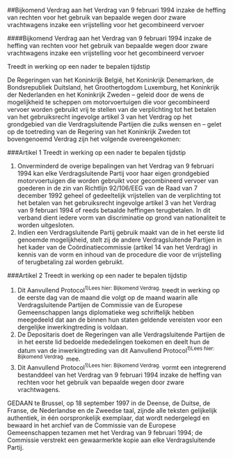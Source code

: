 <meta http-equiv='Content-Type' content='text/html; charset=utf-8' />

##Bijkomend Verdrag aan het Verdrag van 9 februari 1994 inzake de heffing van rechten voor het gebruik van bepaalde wegen door zware vrachtwagens inzake een vrijstelling voor het gecombineerd vervoer

####Bijkomend Verdrag aan het Verdrag van 9 februari 1994 inzake de heffing van rechten voor het gebruik van bepaalde wegen door zware vrachtwagens inzake een vrijstelling voor het gecombineerd vervoer 

Treedt in werking op een nader te bepalen tijdstip 

De Regeringen van het Koninkrijk België, het Koninkrijk Denemarken, de Bondsrepubliek Duitsland, het Groothertogdom Luxemburg, het Koninkrijk der Nederlanden en het Koninkrijk Zweden – geleid door de wens de mogelijkheid te scheppen om motorvoertuigen die voor gecombineerd vervoer worden gebruikt vrij te stellen van de verplichting tot het betalen van het gebruiksrecht ingevolge artikel 3 van het Verdrag op het grondgebied van die Verdragsluitende Partijen die zulks wensen en – gelet op de toetreding van de Regering van het Koninkrijk Zweden tot bovengenoemd Verdrag   zijn het volgende overeengekomen:    

###Artikel 1 
Treedt in werking op een nader te bepalen tijdstip 

1. Onverminderd de overige bepalingen van het Verdrag van 9 februari 1994 kan elke Verdragsluitende Partij voor haar eigen grondgebied motorvoertuigen die worden gebruikt voor gecombineerd vervoer van goederen in de zin van Richtlijn 92/106/EEG van de Raad van 7 december 1992 geheel of gedeeltelijk vrijstellen van de verplichting tot het betalen van het gebruiksrecht ingevolge artikel 3 van het Verdrag van 9 februari 1994 of reeds betaalde heffingen terugbetalen. In dit verband dient iedere vorm van discriminatie op grond van nationaliteit te worden uitgesloten.
2. Indien een Verdragsluitende Partij gebruik maakt van de in het eerste lid genoemde mogelijkheid, stelt zij de andere Verdragsluitende Partijen in het kader van de Coördinatiecommissie (artikel 14 van het Verdrag) in kennis van de vorm en inhoud van de procedure die voor de vrijstelling of terugbetaling zal worden gebruikt.

###Artikel 2 
Treedt in werking op een nader te bepalen tijdstip 

1. Dit Aanvullend Protocol<sup>1)Lees hier: Bijkomend Verdrag.</sup> treedt in werking op de eerste dag van de maand die volgt op de maand waarin alle Verdragsluitende Partijen de Commissie van de Europese Gemeenschappen langs diplomatieke weg schriftelijk hebben meegedeeld dat aan de binnen hun staten geldende vereisten voor een dergelijke inwerkingtreding is voldaan.
2. De Depositaris doet de Regeringen van alle Verdragsluitende Partijen de in het eerste lid bedoelde mededelingen toekomen en deelt hun de datum van de inwerkingtreding van dit Aanvullend Protocol<sup>1)Lees hier: Bijkomend Verdrag.</sup> mee.
3. Dit Aanvullend Protocol<sup>1)Lees hier: Bijkomend Verdrag.</sup> vormt een integrerend bestanddeel van het Verdrag van 9 februari 1994 inzake de heffing van rechten voor het gebruik van bepaalde wegen door zware vrachtwagens.

GEDAAN te Brussel, op 18 september 1997 in de Deense, de Duitse, de Franse, de Nederlandse en de Zweedse taal, zijnde alle teksten gelijkelijk authentiek, in één oorspronkelijk exemplaar, dat wordt nedergelegd en bewaard in het archief van de Commissie van de Europese Gemeenschappen tezamen met het Verdrag van 9 februari 1994; de Commissie verstrekt een gewaarmerkte kopie aan elke Verdragsluitende Partij.

